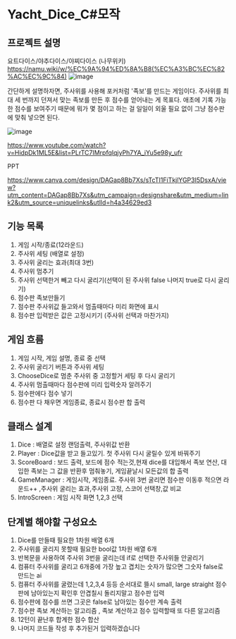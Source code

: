 # Yacht_Dice_C#모작
## 프로젝트 설명
요트다이스/야추다이스/야찌다이스 
(나무위키)  https://namu.wiki/w/%EC%9A%94%ED%8A%B8(%EC%A3%BC%EC%82%AC%EC%9C%84)
![image](https://github.com/user-attachments/assets/1dc780e7-544b-4773-aa05-03122fc81675)

간단하게 설명하자면, 주사위를 사용해 포커처럼 '족보'를 만드는 게임이다. 
주사위를 최대 세 번까지 던져서 맞는 족보를 만든 후 점수를 얻어내는 게 목표다.
애초에 기록 가능한 점수를 보여주기 때문에 뭐가 몇 점이고 하는 걸 일일이 외울 필요 없이 그냥 점수판에 맞춰 넣으면 된다.



![image](https://github.com/user-attachments/assets/c18a7de5-a99b-4ad8-9429-fd2961c5c7ec)

https://www.youtube.com/watch?v=HidpDk1ML5E&list=PLrTC7IMrpfqIqjyPh7YA_iYu5e98y_ufr

PPT

https://www.canva.com/design/DAGap8Bb7Xs/sTcTI1FiTkjlYGP3I5DsxA/view?utm_content=DAGap8Bb7Xs&utm_campaign=designshare&utm_medium=link2&utm_source=uniquelinks&utlId=h4a34629ed3

## 기능 목록
1. 게임 시작/종료(12라운드)
2. 주사위 세팅 (배열로 설정)
3. 주사위 굴리는 효과(최대 3번)
4. 주사위 멈추기
5. 주사위 선택한거 빼고 다시 굴리기(선택이 된 주사위 false 나머지 true로 다시 굴리기)
6. 점수판 족보만들기
7. 점수판 주사위값 들고와서 멈출때마다 미리 화면에 표시
8. 점수판 입력받은 값은 고정시키기 (주사위 선택과 마찬가지)


## 게임 흐름 
1. 게임 시작, 게임 설명, 종료 중 선택
2. 주사위 굴리기 버튼과 주사위 세팅
3. ChooseDice로 멈춘 주사위 중 고정할거 세팅 후 다시 굴리기
4. 주사위 멈출때마다 점수판에 미리 입력숫자 알려주기
5. 점수판에다 점수 넣기
6. 점수판 다 채우면 게임종료, 종료시 점수판 합 출력

## 클래스 설계
1. Dice : 배열로 설정 랜덤출력, 주사위값 반환
2. Player : Dice값을 받고 들고있기.  첫 주사위 다시 굴릴수 있게 바꿔주기
3. ScoreBoard : 보드 출력, 보드에 점수 적는것,현재 dice를 대입해서 족보 연산, 대입한 족보는 그 값을 반환후 멈춰놓기, 게임끝날시 모든값의 합 출력
4. GameManager : 게임시작, 게임종료. 주사위 3번 굴리면 점수판 이동후 적으면 라운드++ ,주사위 굴리는 효과,주사위 고정, 스코어 선택창,값 비교
5. IntroScreen : 게임 시작 화면 1,2,3 선택

## 단계별 해야할 구성요소
1. Dice를 만들때 필요한 1차원 배열 6개
2. 주사위를 굴리지 못할때 필요한 bool값 1차원 배열 6개
3. 반복문을 사용하여 주사위 3번을 굴리는데 if로 선택한 주사위들 안굴리기
4. 컴퓨터 주사위를 굴리고 6개중에 가장 높고 겹치는 숫자가 많으면 그숫자 false로 만드는 ai
6. 컴퓨터 주사위를 굴렸는데 1,2,3,4 등등 순서대로 뜰시 small, large straight 점수판에 남아있는지 확인후 안겹칠시 돌리지말고 점수판 입력
7. 점수판에 점수를 쓰면 그곳은 false로 남아있는 점수만 계속 출력
8. 점수판 족보 계산하는 알고리즘 , 족보 계산하고 점수 입력할때 또 다른 알고리즘
9. 12턴이 끝난후 합계한 점수 합산 
10. 나머지 코드들 작성 후 추가된거 입력하겠습니다 

